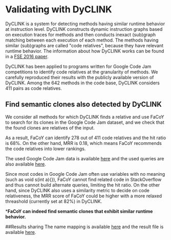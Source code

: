 # Validating with DyCLINK

DyCLINK is a system for detecting methods having similar runtime behavior at instruction level. DyCLINK constructs dynamic instruction graphs based on execution traces for methods and then conducts inexact (sub)graph matching between each execution of each method. The methods having similar (sub)graphs are called "code relatives", because they have relevant runtime behavior. The information about how DyCLINK works can be found in a [FSE 2016 paper](http://dl.acm.org/citation.cfm?doid=2950290.2950321).

DyCLINK has been applied to programs written for Google Code Jam competitions to identify code relatives at the granularity of methods. We carefully reproduced their results with the publicly available version of DyCLINK. Among the 642 methods in the code base, DyCLINK considers 411 pairs as code relatives.

## Find semantic clones also detected by DyCLINK
We consider all methods for which DyCLINK finds a relative and use FaCoY to search for its clones in the Google Code Jam dataset, and we check that the found clones are relatives of the input. 

As a result, FaCoY can identify 278 out of 411 code relatives and the hit ratio is 68%. On the other hand, MRR is 0.18, which means FaCoY recommends the code relatives into lower rankings.

The used Google Code Jam data is available [here](/evaluation/dyclink/GoogleCodeJam_data) and the used queries are also available [here](/evaluation/dyclink/Used_queries).

Since most codes in Google Code Jam often use variables with no meaning (such as void s(int a){}), FaCoY cannot find related code in StackOverflow and thus cannot build alternate queries, limiting the hit ratio. On the other hand, since DyCLINK also uses a similarity metric to decide on code relativeness, the MRR score of FaCoY could be higher with a more relaxed threashold (currently set at 82%) in DyCLINK.

***FaCoY can indeed find semantic clones that exhibit similar runtime behavior.**

##Results sharing
The name mapping is available [here](https://drive.google.com/open?id=0B2btZBiPsouGNmx6Y2xCVXUwbUk) and the result file is available [here](https://drive.google.com/open?id=0B2btZBiPsouGT2o3eVU2c2txdmM).
